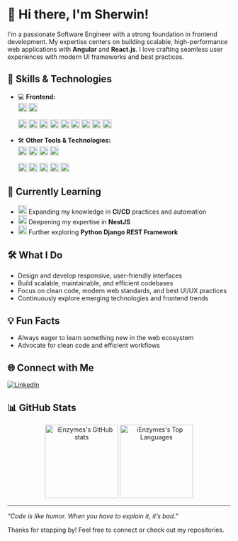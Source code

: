 # 👋 Hi there, I'm Sherwin!

I'm a passionate Software Engineer with a strong foundation in frontend development. My expertise centers on building scalable, high-performance web applications with **Angular** and **React.js**. I love crafting seamless user experiences with modern UI frameworks and best practices.

## 🚀 Skills & Technologies

- 💻 **Frontend:**  
  <img src="https://img.shields.io/badge/Angular-DD0031?style=flat-square&logo=angular&logoColor=white" height="20"/>
  <img src="https://img.shields.io/badge/React-20232A?style=flat-square&logo=react&logoColor=61DAFB" height="20"/>
  
  <img src="https://img.shields.io/badge/TypeScript-3178C6?style=flat-square&logo=typescript&logoColor=white" height="20"/>
  <img src="https://img.shields.io/badge/JavaScript-F7DF1E?style=flat-square&logo=javascript&logoColor=black" height="20"/>
  <img src="https://img.shields.io/badge/HTML5-E34F26?style=flat-square&logo=html5&logoColor=white" height="20"/>
  <img src="https://img.shields.io/badge/CSS3-1572B6?style=flat-square&logo=css3&logoColor=white" height="20"/>
  <img src="https://img.shields.io/badge/SASS-CC6699?style=flat-square&logo=sass&logoColor=white" height="20"/>
  

  <img src="https://img.shields.io/badge/TailwindCSS-38B2AC?style=flat-square&logo=tailwind-css&logoColor=white" height="20"/>
  <img src="https://img.shields.io/badge/Bootstrap-563D7C?style=flat-square&logo=bootstrap&logoColor=white" height="20"/>
  <img src="https://img.shields.io/badge/MUI-007FFF?style=flat-square&logo=mui&logoColor=white" height="20"/>
  <img src="https://img.shields.io/badge/RxJS-B7178C?style=flat-square&logo=reactivex&logoColor=white" height="20"/>

- 🛠️ **Other Tools & Technologies:**  
  <img src="https://img.shields.io/badge/Python-3776AB?style=flat-square&logo=python&logoColor=white" height="20"/>
  <img src="https://img.shields.io/badge/Django%20REST-092E20?style=flat-square&logo=django&logoColor=white" height="20"/>
  <img src="https://img.shields.io/badge/NestJS-E0234E?style=flat-square&logo=nestjs&logoColor=white" height="20"/>
  <img src="https://img.shields.io/badge/Jest-C21325?style=flat-square&logo=jest&logoColor=white" height="20"/>
  
  <img src="https://img.shields.io/badge/Docker-2496ED?style=flat-square&logo=docker&logoColor=white" height="20"/>
  <img src="https://img.shields.io/badge/Nginx-009639?style=flat-square&logo=nginx&logoColor=white" height="20"/>

  <img src="https://img.shields.io/badge/Git-F05032?style=flat-square&logo=git&logoColor=white" height="20"/>
  <img src="https://img.shields.io/badge/Postman-FF6C37?style=flat-square&logo=postman&logoColor=white" height="20"/>
  <img src="https://img.shields.io/badge/VS%20Code-007ACC?style=flat-square&logo=visual-studio-code&logoColor=white" height="20"/>

## 🌱 Currently Learning

- <img src="https://img.shields.io/badge/CICD-4285F4?style=flat-square&logo=githubactions&logoColor=white" height="20"/> Expanding my knowledge in **CI/CD** practices and automation  
- <img src="https://img.shields.io/badge/NestJS-E0234E?style=flat-square&logo=nestjs&logoColor=white" height="20"/> Deepening my expertise in **NestJS**  
- <img src="https://img.shields.io/badge/Django%20REST-092E20?style=flat-square&logo=django&logoColor=white" height="20"/> Further exploring **Python Django REST Framework**

## 🛠️ What I Do

- Design and develop responsive, user-friendly interfaces
- Build scalable, maintainable, and efficient codebases
- Focus on clean code, modern web standards, and best UI/UX practices
- Continuously explore emerging technologies and frontend trends

## 💡 Fun Facts

- Always eager to learn something new in the web ecosystem
- Advocate for clean code and efficient workflows

## 🌐 Connect with Me

[![LinkedIn](https://img.shields.io/badge/LinkedIn-0A66C2?style=flat-square&logo=linkedin&logoColor=white)](https://www.linkedin.com/in/ssabion/)

<!--
## 📌 Featured Projects

- [Project 1](#) - Short description about what makes it special.
- [Project 2](#) - Another highlight!
-->

## 📊 GitHub Stats

<p align="center">
  <img src="https://github-readme-stats.vercel.app/api?username=iEnzymes&show_icons=true&theme=radical" alt="iEnzymes's GitHub stats" height="165">
  <img src="https://github-readme-stats.vercel.app/api/top-langs/?username=iEnzymes&layout=compact&theme=radical" alt="iEnzymes's Top Languages" height="165">
</p>

---

_“Code is like humor. When you have to explain it, it’s bad.”_

Thanks for stopping by! Feel free to connect or check out my repositories.

